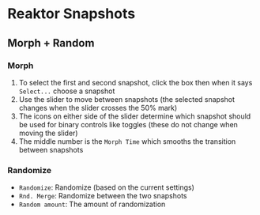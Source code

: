 # Reaktor Snapshots

## Morph + Random

### Morph

1. To select the first and second snapshot, click the box then when it says `Select...` choose a snapshot
2. Use the slider to move between snapshots (the selected snapshot changes when the slider crosses the 50% mark)
3. The icons on either side of the slider determine which snapshot should be used for binary controls like toggles (these do not change when moving the slider)
4. The middle number is the `Morph Time` which smooths the transition between snapshots

### Randomize

- `Randomize`: Randomize (based on the current settings)
- `Rnd. Merge`: Randomize between the two snapshots
- `Random amount`: The amount of randomization
